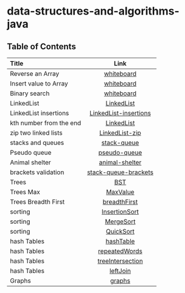 # data-structures-and-algorithms-java

## Table of Contents

| Title | Link |
| :-- | :--: |
|  Reverse an Array |[whiteboard](https://ahmedbani.github.io/data-structures-and-algorithms-java/java/ReverseArray)|
| Insert value to Array |[whiteboard](https://ahmedbani.github.io/data-structures-and-algorithms-java/java/InsertInArray)|
| Binary search |[whiteboard](https://ahmedbani.github.io/data-structures-and-algorithms-java/java/BinarySearch)|
| LinkedList |[LinkedList](https://ahmedbani.github.io/data-structures-and-algorithms-java/linked-list)|
| LinkedList insertions |[LinkedList-insertions](https://ahmedbani.github.io/data-structures-and-algorithms-java/linked-list)|
| kth number from the end |[LinkedList](https://ahmedbani.github.io/data-structures-and-algorithms-java/linked-list)|
| zip two linked lists |[LinkedList-zip](https://ahmedbani.github.io/data-structures-and-algorithms-java/linked-list)|
| stacks and queues |[stack-queue](https://ahmedbani.github.io/data-structures-and-algorithms-java/stacks-queues)|
| Pseudo queue |[pseudo-queue](https://ahmedbani.github.io/data-structures-and-algorithms-java/stacks-queues)|
| Animal shelter |[animal-shelter](https://ahmedbani.github.io/data-structures-and-algorithms-java/stacks-queues)|
| brackets validation |[stack-queue-brackets](https://ahmedbani.github.io/data-structures-and-algorithms-java/stacks-queues)|
| Trees |[BST](https://ahmedbani.github.io/data-structures-and-algorithms-java/trees)|
| Trees Max |[MaxValue](https://ahmedbani.github.io/data-structures-and-algorithms-java/trees)|
| Trees Breadth First |[breadthFirst](https://ahmedbani.github.io/data-structures-and-algorithms-java/trees)|
| sorting |[InsertionSort](https://ahmedbani.github.io/data-structures-and-algorithms-java/sort)|
| sorting |[MergeSort](https://ahmedbani.github.io/data-structures-and-algorithms-java/sort)|
| sorting |[QuickSort](https://ahmedbani.github.io/data-structures-and-algorithms-java/sort)|
| hash Tables |[hashTable](https://ahmedbani.github.io/data-structures-and-algorithms-java/hashTable)|
| hash Tables |[repeatedWords](https://ahmedbani.github.io/data-structures-and-algorithms-java/hashTable)|
| hash Tables |[treeIntersection](https://ahmedbani.github.io/data-structures-and-algorithms-java/hashTable)|
| hash Tables |[leftJoin](https://ahmedbani.github.io/data-structures-and-algorithms-java/hashTable)|
| Graphs |[graphs](https://ahmedbani.github.io/data-structures-and-algorithms-java/graphs)|
